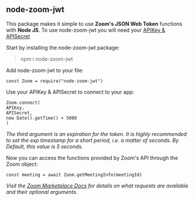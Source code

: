 

## **node-zoom-jwt**


This package makes it simple to use **Zoom's JSON Web Token** functions with **Node JS**.
To use node-zoom-jwt you will need your [APIKey & APISecret](https://marketplace.zoom.us/docs/guides/build/jwt-app)

Start by installing the node-zoom-jwt package:

> npm i node-zoom-jwt

Add node-zoom-jwt to your file:

```
const Zoom = require("node-zoom-jwt")
```
Use your APIKey & APISecret to connect to your app: 
```
Zoom.connect(
APIKey,
APISecret,
new Date().getTime() + 5000
)
``` 
*The third argument is an expiration for the token. It is highly recommended to set the exp timestamp for a short period, i.e. a matter of seconds. By Default, this value is 5 seconds.*

Now you can access the functions provided by Zoom's API through the Zoom object:
```
const meeting = await Zoom.getMeetingInfo(meetingId)
``` 

*Visit the [Zoom Marketplace Docs](https://marketplace.zoom.us/docs/api-reference/introduction) for details on what requests are available and their optional arguments.*

